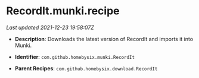 # RecordIt.munki.recipe

_Last updated 2021-12-23 19:58:07Z_

- **Description**: Downloads the latest version of RecordIt and imports it into Munki.

- **Identifier**: `com.github.homebysix.munki.RecordIt`

- **Parent Recipes**: `com.github.homebysix.download.RecordIt`